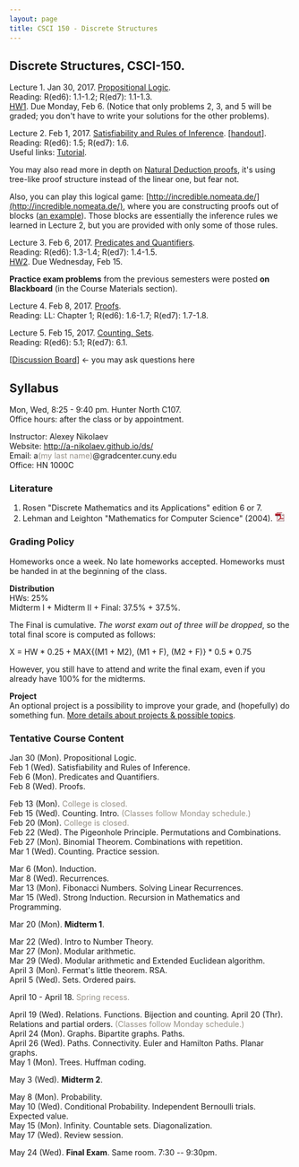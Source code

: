 ```yaml
---
layout: page
title: CSCI 150 - Discrete Structures
---
```


## Discrete Structures, CSCI-150.

Lecture 1. Jan 30, 2017. [Propositional Logic](/ds/docs/lec1.pdf).   
Reading: R(ed6): 1.1-1.2; R(ed7): 1.1-1.3.   
[HW1](/ds/docs/hw1.pdf). Due Monday, Feb 6.
(Notice that only problems 2, 3, and 5 will be graded; you don't have to write your solutions for the other problems).

Lecture 2. Feb 1, 2017. [Satisfiability and Rules of Inference](/ds/docs/lec2.pdf). \[[handout](/ds/docs/cc1.pdf)\].  
Reading: R(ed6): 1.5; R(ed7): 1.6.  
Useful links:
[Tutorial](http://www.cs.colostate.edu/~cs122/.Fall14/tutorials/tut_3.php).
<!--[2](http://www.millersville.edu/~bikenaga/math-proof/rules-of-inference/rules-of-inference.html),
[2](http://cs.gmu.edu/~henryh/330/Trans-pdf/3.pdf). -->
You may also read more in depth on [Natural Deduction proofs](https://whythis.s3.amazonaws.com/media/teaching/lecturenotes/natural_deduction.pdf),
it's using tree-like proof structure instead of the linear one, but fear not.

Also, you can play this logical game: [http://incredible.nomeata.de/](http://incredible.nomeata.de/), where you are constructing 
proofs out of blocks ([an example](http://i.imgur.com/CFrgtAW.png)). Those blocks are essentially the inference rules we learned in Lecture 2,
but you are provided with only some of those rules.

Lecture 3. Feb 6, 2017. [Predicates and Quantifiers](/ds/docs/lec3.pdf).   
Reading: R(ed6): 1.3-1.4; R(ed7): 1.4-1.5.    
[HW2](/ds/docs/hw2.pdf). Due Wednesday, Feb 15. 

**Practice exam problems** from the previous semesters were posted **on Blackboard** (in the Course Materials section).

Lecture 4. Feb 8, 2017. [Proofs](/ds/docs/lec4.pdf).  
Reading: LL: Chapter 1; R(ed6): 1.6-1.7; R(ed7): 1.7-1.8.     

Lecture 5. Feb 15, 2017. [Counting. Sets](/ds/docs/lec5.pdf).  
Reading: R(ed6): 5.1; R(ed7): 6.1.    

<!--

Lecture 6. Jun 9, 2016. [Permutations and Combinations. The Pigeonhole Principle.](/ds/docs/lec6.pdf).     
Reading: R(ed6): 5.1; R(ed7): 6.1.    
[HW3](/ds/docs/hw3.pdf). Due Monday, Jun 13. 

A video about the 6 persons theorem: [Friends and Strangers Theorem](http://www.youtube.com/watch?v=xdiL-ADRTxQ).

Lecture 7. Jun 13, 2016. [Binomial Theorem. Combinations with repetition](/ds/docs/lec7.pdf).    
Reading: R(ed6): 5.4-5.5; R(ed7): 6.4-6.5.     
[HW4](/ds/docs/hw4.pdf). Due Thursday, Jun 16.   

Continue Lecture 7. Jun 14, 2016. 

Lecture 8. Jun 15, 2016. Counting. Problem solving.
[[problem set](/ds/docs/cc3.pdf)].    

Lecture 9. Jun 16, 2016. [Induction](/ds/docs/lec9.pdf).  
Reading: LL: Chapter 2; R(ed6): 4.1; R(ed7): 5.1.    
[HW5](/ds/docs/hw5.pdf). Due Monday, Jun 20.   

Lecture 10. Jun 20, 2016. [Recurrences](/ds/docs/lec10.pdf).    
Reading: LL: Chapter 12; R(ed6): 4.4; R(ed7): 5.4.   
[Towers of Hanoi](http://www.mathsisfun.com/games/towerofhanoi.html)      
[HW6](/ds/docs/hw6.pdf). Due Thursday, Jun 23.   

Lecture 11. Jun 21, 2016. [Fibonacci Numbers. Solving Linear Recurrences](/ds/docs/lec11.pdf).   
Reading: LL: Chapter 13; R(ed6): 7.2; R(ed7): 8.2.   

Lecture 12. Jun 22, 2016. Continue Linear Recurrences & [Strong Induction](/ds/docs/lec12.pdf).     

Lecture 13. Jun 23, 2016. [Recursion in Mathematics and Programming](/ds/docs/lec13.pdf).     
Source code in [Julia](http://julialang.org/):
[sum.jl](/ds/code/sum.jl),
[fact.jl](/ds/code/fact.jl),
[fib.jl](/ds/code/fib.jl),
[mset.jl](/ds/code/mset.jl),
[graph.jl](/ds/code/graph.jl),
[lsys.jl](/ds/code/lsys.jl),
[turtle.jl](/ds/code/turtle.jl),
[merge.jl](/ds/code/merge.jl).    
[HW6-Bonus](/ds/docs/hw6-bonus.pdf). Due Monday, Jun 27.   

Another interesting link: "[Context-free art](http://www.contextfreeart.org/)" is a program for creating images
using a simple declarative/recursive description language. See some examples, they are very cool!

**Midterm I. Jun 27, 2016.**    
Will cover lectures 1 through 11 (until and including linear recurrences).   
There are practice tests posted on Blackboard.    
No notes, no textbooks allowed. However, you will be provided with a formula sheet with all logical identities and inference rules.     
[Midterm 1 - Statistics](/ds/docs/stats/stats-midterm1.pdf).  

Lecture 14. Jun 28, 2016. [Intro to Number Theory](/ds/docs/lec14.pdf).        
Reading:
[Lecture notes](http://www.cs.hunter.cuny.edu/~saad/courses/dm/notes/note7.pdf) by Prof. Saad Mneimneh;  
LL: Chapters 4 and 5; R(ed6): 3.4-3.5; R(ed7): 4.1-4.3.      
[HW7](/ds/docs/hw7.pdf). Due Thursday, Jun 30. 

Lecture 15. Jun 29, 2016. [Modular arithmetic](/ds/docs/lec15.pdf).   
Reading: the same.    
Source code of the [extended Euclid's algorithm](http://codepad.org/IOQsqHax) in C.    

Lecture 16. Jun 30, 2016. [Fermat's little theorem. RSA](/ds/docs/lec16.pdf).    
Reading: The previous reading, and also LL: pp.67-68 for the fundamental theorem of arithmetic.     
[HW8](/ds/docs/hw8.pdf). Due Tuesday, Jul 5. 

Continue Lecture 16. Jul 5, 2016.       
[HW9](/ds/docs/hw9.pdf). Due Thursday, Jul 7. 

Lecture 17. Jul 6, 2016. [Sets. Ordered pairs](/ds/docs/lec17.pdf).  
Reading: R(ed6): 2.1-2.2; R(ed7): 2.1-2.2.    

Lecture 18. Jul 7, 2016. [Relations. Functions. Bijection and counting](/ds/docs/lec18.pdf).   
Reading: R(ed6): 2.3, 8.1; R(ed7): 2.3, 9.1; LL: Chapter 14.   
Also: [Bijections](http://yufeizhao.com/olympiad/bijections.pdf) by Yufei Zhao.      
[HW10](/ds/docs/hw10.pdf). Due Monday, Jul 11. 

Lecture 19. Jul 11, 2016. [Partial orders](/ds/docs/lec19.pdf).   
Reading: LL: Chapter 9.  R(ed6): 8.1, 8.6; R(ed7): 9.1, 9.6.    
[HW11](/ds/docs/hw11.pdf). Due Thursday, Jul 14. 

Lecture 20. Jul 12, 2016. [Graphs. Bipartite graphs. Paths](/ds/docs/lec20.pdf).   
Reading: R(ed6): 9.1-9.3, 9.8; R(ed7): 10.1-10.3, 10.8; LL: Chapters 6, 7.     

Lecture 21. Jul 13, 2016. [Paths. Connectivity. Euler and Hamilton Paths. Planar graphs](/ds/docs/lec21.pdf).    
Reading: R(ed6): 9.4-9.7; R(ed7): 10.4-10.7; LL: Chapters 6, 7.    

Lecture 22. Jul 14, 2016. [Trees. Huffman coding](/ds/docs/lec22.pdf).   
Reading: R(ed6): 10.1-10.2; R(ed7): 11.1-11.2; LL: Chapters 6, 7.    

**Midterm 2.** Jul 18, 2016.    
+ Covers lectures from 14 to 22 (maybe not including 22).    
+ For this exam, you can prepare a **formula sheet** (a standard piece of paper, Letter size or A4), you can write on both sides.
It must be made individually by you. The formula sheet should be handed in after the exam.    
[Midterm 2 - Statistics](/ds/docs/stats/stats-midterm2.pdf).  

Continue Lecture 22. Jul 19, 2016. Trees.    
[HW12](/ds/docs/hw12.pdf). Due Thursday, Jul 21. 

Lecture 23. Jul 20, 2016. Probability.   
No slides, only [supplementary notes](/ds/docs/cc4.pdf).   
Reading: R(ed6): 6.2 ; R(ed7): 7.2. LL: Chapters 18, 19.    

Lecture 24. Jul 21, 206. Probability. Random variables. Expected value.     
[HW13](/ds/docs/hw13.pdf). Due Monday, Jul 25. 

Lecture 25. Jul 25, 2016. [Infinity. Cardinality of infinite sets. Diagonalization argument](/ds/docs/lec25.pdf).   
Reading: R(ed6):n/a; R(ed7): 2.5.   
Also: [Counting and cardinality](http://sites.millersville.edu/bikenaga/math-proof/cardinality/cardinality.pdf) lecture notes by Bruce Ikenaga.    

Review session. Jul 26, 2016.

**Final exam. Jul 27, 2016.** Same room. Same time.    
+ Covers everything.    
+ You can prepare a **formula sheet** (a standard piece of paper, Letter size or A4), you can write on both sides.
It must be made individually by you. The formula sheet should be handed in after the exam.    
+ You will be provided with the list of logical identities and inference rules (no need to include them in your formula sheet).     

-->

\[[Discussion Board](/ds/discussion/)\] <- you may ask questions here

<!--

[Midterm 1 - Statistics](/ds/docs/stats/stats-midterm1.pdf).  

[HW7](/ds/docs/hw7.pdf). Due Wednesday, Mar 30. 

Lecture 14. Mar 28, 2016. [Intro to Number Theory](/ds/docs/lec14.pdf).        
Reading:
[Lecture notes](http://www.cs.hunter.cuny.edu/~saad/courses/dm/notes/note7.pdf) by Prof. Saad Mneimneh;  
LL: Chapters 4 and 5; R(ed6): 3.4-3.5; R(ed7): 4.1-4.3.    

Lecture 15. Mar 30, 2016. [Modular arithmetic](/ds/docs/lec15.pdf).   
Reading: the same.    
Source code of the [extended Euclid's algorithm](http://codepad.org/IOQsqHax) in C.    
[HW8](/ds/docs/hw8.pdf). Due Wednesday, Apr 6. 

Lecture 16. Apr 4, 2016. [Fermat's little theorem. RSA](/ds/docs/lec16.pdf).    
Reading: The previous reading, and also LL: pp.67-68 for the fundamental theorem of arithmetic.     

Lecture 17. Apr 6, 2016. [Sets. Ordered pairs](/ds/docs/lec17.pdf).  
Reading: R(ed6): 2.1-2.2; R(ed7): 2.1-2.2.    
[HW9](/ds/docs/hw9.pdf). Due Wednesday, Apr 13. 

Lecture 18. Apr 11, 2016. [Relations. Functions. Bijection and counting](/ds/docs/lec18.pdf).   
Reading: R(ed6): 2.3, 8.1; R(ed7): 2.3, 9.1; LL: Chapter 14.   
Also: [Bijections](http://yufeizhao.com/olympiad/bijections.pdf) by Yufei Zhao.   

Lecture 19. Apr 13, 2016. [Partial orders](/ds/docs/lec19.pdf).   
Reading: LL: Chapter 9.  R(ed6): 8.1, 8.6; R(ed7): 9.1, 9.6.    
[HW10](/ds/docs/hw10.pdf). Due Wednesday, Apr 20. 

Lecture 20. Apr 18, 2016. [Graphs. Bipartite graphs. Paths](/ds/docs/lec20.pdf).   
Reading: R(ed6): 9.1-9.3, 9.8; R(ed7): 10.1-10.3, 10.8; LL: Chapters 6, 7.     

Lecture 21. Apr 20, 2016. [Paths. Connectivity. Euler and Hamilton Paths. Planar graphs](/ds/docs/lec21.pdf).    
Reading: R(ed6): 9.4-9.7; R(ed7): 10.4-10.7; LL: Chapters 6, 7.    
[HW11](/ds/docs/hw11.pdf). Due Monday, May 2.  

Lecture 22. May 2, 2016. [Trees. Huffman coding](/ds/docs/lec22.pdf).   
Reading: R(ed6): 10.1-10.2; R(ed7): 11.1-11.2; LL: Chapters 6, 7.    

Midterm 2. May 4, 2016.    
+ Covers lectures from 14 to 22.    
+ For this exam, you can prepare a **formula sheet** (a standard piece of paper, Letter size or A4), you can write on both sides.
The formula sheet should be handed in after the exam.    
No homework assigned.    
[Midterm 2 - Statistics](/ds/docs/stats/stats-midterm2.pdf).  


Lecture 23. May 9, 2016. [Infinity. Cardinality of infinite sets. Diagonalization argument](/ds/docs/lec23.pdf).   
Reading: R(ed6):n/a; R(ed7): 2.5.   
Also: [Counting and cardinality](http://sites.millersville.edu/bikenaga/math-proof/cardinality/cardinality.pdf) lecture notes by Bruce Ikenaga.    
[HW12](/ds/docs/hw12.pdf). Due Wednesday, May 18.  

Lecture 24. May 16, 2016. Review session.

Project presentation. May 18, 2016.    
**If you present a project**, email me the title of your project at least one hour before the class. Also, **meet with me in advance** to show your progress.   
[Helpful information for all speakers how to give a talk](/ds/talks.html).    
[Talk schedule](/ds/presentation.html).

**Final exam. May 25, 2016.** Same room. 7:30 - 9:30pm.    
+ Covers everything.    
+ You can prepare a **formula sheet** (a standard piece of paper, Letter size or A4), you can write on both sides.
The formula sheet should be handed in after the exam.    
+ You will be provided with the list of logical identities and inference rules (no need to include them in your formula sheet).     

-->

<!--
[HW11](/ds/docs/hw11.pdf). Due Wednesday, Nov 18.


[Midterm 2 - Statistics](/ds/docs/stats/stats-midterm2.pdf).  

Lecture 17. Nov 11, 2015. [Sets. Ordered pairs](/ds/docs/lec17.pdf).  
Reading: R(ed6): 2.1-2.2; R(ed7): 2.1-2.2.    
[HW11](/ds/docs/hw11.pdf). Due Wednesday, Nov 18.

Lecture 18. Nov 16, 2015. [Relations. Functions. Bijection and counting](/ds/docs/lec18.pdf).   
Reading: R(ed6): 2.3, 8.1; R(ed7): 2.3, 9.1; LL: Chapter 14.   
Also: [Bijections](http://yufeizhao.com/olympiad/bijections.pdf) by Yufei Zhao.   

Lecture 19. Nov 18, 2015. [Partial orders](/ds/docs/lec19.pdf).   
Reading: LL: Chapter 9.  R(ed6): 8.1, 8.6; R(ed7): 9.1, 9.6.   
[HW12](/ds/docs/hw12.pdf). Due Wednesday, Nov 25.

Lecture 20. Nov 23, 2015. Partial orders. [Graphs. Bipartite graphs. Paths](/ds/docs/lec20.pdf).   
Reading: R(ed6): 9.1-9.3, 9.8; R(ed7): 10.1-10.3, 10.8; LL: Chapters 6, 7.     

Lecture 21. Nov 25, 2015. [Paths. Connectivity. Euler and Hamilton Paths. Planar graphs](/ds/docs/lec21.pdf).    
Reading: R(ed6): 9.4-9.7; R(ed7): 10.4-10.7; LL: Chapters 6, 7.    
[HW13](/ds/docs/hw13.pdf). Due Wednesday, Dec 2.

Lecture 22. Nov 30, 2015. [Trees. Huffman coding](/ds/docs/lec22.pdf).   
Reading: R(ed6): 10.1-10.2; R(ed7): 11.1-11.2; LL: Chapters 6, 7.    

Lecture 23. Dec 2, 2015. Probability.   
No slides, only [supplementary notes](/ds/docs/cc4.pdf).   
Reading: R(ed6): 6.2 ; R(ed7): 7.2. LL: Chapters 18, 19.    
[HW14](/ds/docs/hw14.pdf). Due Wednesday, Dec 9.

Lecture 24. Dec 7, 2015. Probability.   

Lecture 25. Dec 9, 2015. Review session (See the example problem set on Blackboard).
[HW15](/ds/docs/hw15.pdf). Due Monday, Dec 14.

Project presentation. Dec 14, 2015.    
**If you present a project**, email me the title of your project at least one hour before the class. Also, **meet with me in advance**, if we did not meet last week.   
[Helpful information for all speakers how to give a talk](/ds/talks.html).    

[Possible Project Topics](/ds/topics.html).    

[Talk schedule](/ds/presentation.html).
-->

## Syllabus

Mon, Wed, 8:25 - 9:40 pm. Hunter North C107.  
Office hours: after the class or by appointment.

Instructor: Alexey Nikolaev  
Website: <http://a-nikolaev.github.io/ds/>  
Email: a<span style="color:#969086;">(my last name)</span>@gradcenter.cuny.edu  
Office: HN 1000C  

### Literature
1. Rosen "Discrete Mathematics and its Applications" edition 6 or 7.
2. Lehman and Leighton "Mathematics for Computer Science" (2004).
[![pdf][pdfimg]](/docs/mit-mathcs.pdf)

### Grading Policy
  Homeworks once a week. No late homeworks accepted. Homeworks must be handed in at the beginning of the class.

**Distribution**  
  HWs: 25%  
  Midterm I + Midterm II + Final: 37.5% + 37.5%.  

  The Final is cumulative. *The worst exam out of three will be dropped*, so the total final score is computed as follows:
  
  X = HW * 0.25 + MAX{(M1 + M2), (M1 + F), (M2 + F)} * 0.5 * 0.75

  However, you still have to attend and write the final exam,
  even if you already have 100% for the midterms.

**Project**    
  An optional project is a possibility to improve your grade, and (hopefully) do something fun.
  [More details about projects & possible topics](/ds/topics.html).    

### Tentative Course Content

Jan 30 (Mon).
Propositional Logic.
<br />
Feb 1 (Wed).
Satisfiability and Rules of Inference.
<br />
Feb 6 (Mon).
Predicates and Quantifiers.
<br />
Feb 8 (Wed).
Proofs.


Feb 13 (Mon).
<span style="color:#969086;">College is closed.</span>
<br />
Feb 15 (Wed).
Counting. Intro.
<span style="color:#969086;">(Classes follow Monday schedule.)</span>
<br />
Feb 20 (Mon).
<span style="color:#969086;">College is closed.</span>
<br />
Feb 22 (Wed).
The Pigeonhole Principle. Permutations and Combinations.
<br />
Feb 27 (Mon).
Binomial Theorem. Combinations with repetition.
<br />
Mar 1 (Wed).
Counting. Practice session.

Mar 6 (Mon).
Induction.
<br />
Mar 8 (Wed).
Recurrences.
<br />
Mar 13 (Mon).
Fibonacci Numbers. Solving Linear Recurrences.
<br />
Mar 15 (Wed).
Strong Induction. Recursion in Mathematics and Programming.

Mar 20 (Mon).
**Midterm 1**.

Mar 22 (Wed).
Intro to Number Theory.
<br />
Mar 27 (Mon).
Modular arithmetic.
<br />
Mar 29 (Wed).
Modular arithmetic and Extended Euclidean algorithm.
<br />
April 3 (Mon).
Fermat's little theorem. RSA.
<br />
April 5 (Wed).
Sets. Ordered pairs.
<br />

April 10 - April 18. <span style="color:#969086;">Spring recess.</span>

April 19 (Wed).
Relations. Functions. Bijection and counting.
April 20 (Thr).
Relations and partial orders. 
<span style="color:#969086;">(Classes follow Monday schedule.)</span>
<br />
April 24 (Mon).
Graphs. Bipartite graphs. Paths.
<br />
April 26 (Wed).
Paths. Connectivity. Euler and Hamilton Paths. Planar graphs.
<br />
May 1 (Mon).
Trees. Huffman coding.

May 3 (Wed).
**Midterm 2**.

May 8 (Mon).
Probability.
<br />
May 10 (Wed).
Conditional Probability. Independent Bernoulli trials. Expected value.
<br />
May 15 (Mon).
Infinity. Countable sets. Diagonalization.
<br />
May 17 (Wed).
Review session.

May 24 (Wed). **Final Exam**. Same room. 7:30 -- 9:30pm.

<!--
[HW1](/ds/docs/hw1.pdf). Due Thursday, Jun. 4.   
(Notice that only problems 2, 3, 4, 5, and 6 will be graded; you don't have to write your solutions for the other problems).


Lecture 3. Jun 3, 2015. [Predicates and Quantifiers](/ds/docs/lec3.pdf).   
Reading: R(ed6): 1.3-1.4; R(ed7): 1.4-1.5.    

Lecture 4. Jun 4, 2015. [Proofs](/ds/docs/lec4.pdf).  
Reading: LL: Chapter 1; R(ed6): 1.6-1.7; R(ed7): 1.7-1.8.     
[HW2](/ds/docs/hw2.pdf). Due Monday, Jun. 8. 

Lecture 5. Jun 8, 2015. [Counting. Sets](/ds/docs/lec5.pdf).  
Reading: R(ed6): 5.1; R(ed7): 6.1.    

Lecture 6. Jun 9, 2015. [Permutations and Combinations. The Pigeonhole Principle.](/ds/docs/lec6.pdf).      
Reading: R(ed6): 5.2-5.3; R(ed7): 6.2-6.3.    
[HW3](/ds/docs/hw3.pdf). Due Thrusday, Jun. 11.  

A video about the 6 persons theorem: [Friends and Strangers Theorem](http://www.youtube.com/watch?v=xdiL-ADRTxQ).

Lecture 7. Jun 10, 2015. [Binomial Theorem. Combinations with repetition](/ds/docs/lec7.pdf).    
Reading: R(ed6): 5.4-5.5; R(ed7): 6.4-6.5.     

Lecture 7 (continued). Jun 11, 2015.     
[HW4](/ds/docs/hw4.pdf). Due Monday, Jun. 15.  

Lecture 8. Jun 15, 2015. Counting. Problem solving.
[[problem set with answers](/ds/docs/cc3.pdf)].    

Lecture 9. Jun 16, 2015. [Induction](/ds/docs/lec9.pdf).  
Reading: LL: Chapter 2; R(ed6): 4.1; R(ed7): 5.1.    
[HW5](/ds/docs/hw5.pdf). Due Thursday, Jun. 18.    

Lecture 10. Jun 17, 2015. [Recurrences](/ds/docs/lec10.pdf).    
Reading: LL: Chapter 12; R(ed6): 4.4; R(ed7): 5.4.   
[Towers of Hanoi](http://www.mathsisfun.com/games/towerofhanoi.html)     

Lecture 11. Jun 18, 2015. [Fibonacci Numbers. Solving Linear Recurrences](/ds/docs/lec11.pdf).   
Reading: LL: Chapter 13; R(ed6): 7.2; R(ed7): 8.2.   
[HW6](/ds/docs/hw6.pdf). Due Monday, Jun 22.
(You can use WolframAlpha to check the correctness of your solutions for the linear recurrence problems,
[example1](http://www.wolframalpha.com/input/?i=f%280%29+%3D+1%3B+f%281%29+%3D+-1%3B+f%28n%29+%3D+f%28n-2%29),
[example2](http://www.wolframalpha.com/input/?i=f%280%29+%3D+3%2C+f%281%29+%3D+1%2C+f%28n%29+%3D+4f%28n+%E2%88%92+1%29+%2B+21f%28n+%E2%88%92+2%29)).

[example2](http://www.wolframalpha.com/input/?i=f%281%29+%3D+10%2C+f%282%29+%3D+%E2%88%922%2C+f%28n%29+%3D+f%28n+%E2%88%92+1%29+%2B+12f%28n+%E2%88%92+2%29)) 

Lecture 13. Jun 22, 2015. [Recursion in Mathematics and Programming](/ds/docs/lec13.pdf).     
Source code in [Julia](http://julialang.org/):
[sum.jl](/ds/code/sum.jl),
[fact.jl](/ds/code/fact.jl),
[fib.jl](/ds/code/fib.jl),
[mset.jl](/ds/code/mset.jl),
[graph.jl](/ds/code/graph.jl),
[lsys.jl](/ds/code/lsys.jl),
[turtle.jl](/ds/code/turtle.jl),
[merge.jl](/ds/code/merge.jl).    

Review session and Lecture 12. Jun 23, 2015. [Strong Induction. <del>Catalan Numbers</del>](/ds/docs/lec12.pdf).  
Reading: LL: Chapter 3; R(ed6): 4.2; R(ed7): 5.2.  

Midterm 1. Jun 24, 2015.   
Covers Lectures 1 - 11. Two practice exams are posted on Blackboard.   
No notes and no books allowed, you will be given a formula sheet with the equivalence formulas and the inference rules.     
[Midterm 1 - Statistics](/ds/docs/stats/stats-midterm1.pdf).  

Lecture 14. Jun 25, 2015. [Intro to Number Theory](/ds/docs/lec14.pdf).        
Reading:
[Lecture notes](http://www.cs.hunter.cuny.edu/~saad/courses/dm/notes/note7.pdf) by Prof. Saad Mneimneh;  
LL: Chapters 4 and 5; R(ed6): 3.4-3.5; R(ed7): 4.1-4.3.    
[HW7](/ds/docs/hw7.pdf). Due Monday, Jun 29.

Lecture 15. Jun 29, 2015. [Modular arithmetic](/ds/docs/lec15.pdf).   
Reading: the same.    
Source code of the [extended Euclid's algorithm](http://codepad.org/IOQsqHax) in C.    

Lecture 16. Jun 30, 2015. [RSA. The fundamental theorem of arithmetic](/ds/docs/lec16.pdf).    
Reading: The previous slides for RSA, and LL: pp.67-68 for the fundamental theorem of arithmetic.     
[HW8](/ds/docs/hw8.pdf). Due Thursday, Jul 2.

Lecture 16 (continued). Jul 1, 2015.

Lecture 17. Jul 2, 2015. [Sets. Ordered pairs](/ds/docs/lec17.pdf).  
Reading: R(ed6): 2.1-2.2; R(ed7): 2.1-2.2.    
[HW9](/ds/docs/hw9.pdf). Due Monday, Jul 6.   

Lecture 18. Jul 6, 2015. [Relations. Functions. Bijection and counting](/ds/docs/lec18.pdf).   
Reading: R(ed6): 2.3, 8.1; R(ed7): 2.3, 9.1; LL: Chapter 14.   
Also: [Bijections](http://yufeizhao.com/olympiad/bijections.pdf) by Yufei Zhao.   

Lecture 19. Jul 7, 2015. [Partial orders](/ds/docs/lec19.pdf).   
Reading: LL: Chapter 9.  R(ed6): 8.1, 8.6; R(ed7): 9.1, 9.6.   
[HW10](/ds/docs/hw10.pdf). Due Thursday, Jul 9.   

Lecture 20. Jul 8, 2015. [Graphs. Bipartite graphs. Paths](/ds/docs/lec20.pdf).   
Reading: R(ed6): 9.1-9.3, 9.8; R(ed7): 10.1-10.3, 10.8; LL: Chapters 6, 7.     

Lecture 21. Jul 9, 2015. [Paths. Connectivity. Euler and Hamilton Paths. Planar graphs](/ds/docs/lec21.pdf).    
Reading: R(ed6): 9.4-9.7; R(ed7): 10.4-10.7; LL: Chapters 6, 7.    
[HW11](/ds/docs/hw11.pdf). Due Monday, Jul 13.   

Lecture 22. Jul 13, 2015. [Trees. Huffman coding](/ds/docs/lec22.pdf).   
Reading: R(ed6): 10.1-10.2; R(ed7): 11.1-11.2; LL: Chapters 6, 7.    

Lecture 23. Jul 14, 2015. Probability.   
No slides, only [supplementary notes](/ds/docs/cc4.pdf).   
Reading: R(ed6): 6.2 ; R(ed7): 7.2. LL: Chapters 18, 19.    
[HW12](/ds/docs/hw12.pdf). Due Monday, Jul 20.   

Lecture 24. Conditional probability. Independent Bernoulli trials.   
Reading: the same.

Midterm 2. Jul 16, 2015.     

* Covers lectures from 14 to 24. (There will be one simple question on probability).
* For this exam, you can prepare a **formula sheet** (a standard piece of paper, Letter size or A4), you can write on both sides.
The formula sheet should be handed in after the exam.
* Practice exams are posted on Blackboard.      

[Midterm 2 - Statistics](/ds/docs/stats/stats-midterm2.pdf).  


Lecture 25. Jul 20, 2014. Probability. Random variables. Expected value.    
Also maybe: [Lambda calculus](/ds/docs/lec25.pdf).    
Reading: the same.

Lecture 26. Jul 21, 2014. [Cardinality of infinite sets. Diagonalization argument](/ds/docs/lec26.pdf).  
Reading (Cardinality of infinite sets): R(ed6):n/a; R(ed7): 2.5.   
Also: [Counting and cardinality](http://www.millersville.edu/~bikenaga/math-proof/cardinality/cardinality.pdf) lecture notes by Bruce Ikenaga.    

-->

<!--

Lecture 19. Apr 17, 2015. Functions (continued). [Partial orders](/ds/docs/lec19.pdf).   
Reading (Partial orders): LL: Chapter 9.  R(ed6): 8.1, 8.6; R(ed7): 9.1, 9.6.   
[HW9](/ds/docs/hw9.pdf). Due Friday, Apr 24.   
[HW9-Bonus](/ds/docs/hw9bonus.pdf). Due Friday, Apr 24.

Lecture 20. Apr 21, 2015. [Graphs. Bipartite graphs. Paths](/ds/docs/lec20.pdf).   
Reading: R(ed6): 9.1-9.3, 9.8; R(ed7): 10.1-10.3, 10.8; LL: Chapters 6, 7.     

Lecture 21. Apr 24, 2015. [Paths. Connectivity. Euler and Hamilton Paths. Planar graphs](/ds/docs/lec21.pdf).    
Reading: R(ed6): 9.4-9.7; R(ed7): 10.4-10.7; LL: Chapters 6, 7.    
[HW10](/ds/docs/hw10.pdf). Due Friday, May 1.   

Lecture 22. Apr 28, 2015. [Trees. Huffman coding](/ds/docs/lec22.pdf).   
Reading: R(ed6): 10.1-10.2; R(ed7): 11.1-11.2; LL: Chapters 6, 7.    

Lecture 23. May 1, 2015. Trees and Huffman coding (Continued).    
[HW11](/ds/docs/hw11.pdf). (This is a big homework (Trees + Probability) and it will be x2 points worth).    
Due Friday, May 15.   

Lecture 24. May 5, 2015. Probability.   
No slides, only [supplementary notes](/ds/docs/cc4.pdf).   
Reading: R(ed6): 6.2 ; R(ed7): 7.2. LL: Chapters 18, 19.

Midterm 2. May 8, 2015.     

* Covers lectures from 14 to 24. (There will be one simple question on probability).
* For this exam, you can prepare a **formula sheet** (a standard piece of paper, Letter size or A4), you can write on both sides.
The formula sheet should be handed in after the exam.
* Practice exams are posted on Blackboard.      

[Midterm 2 - Statistics](/ds/docs/stats/stats-midterm2.pdf).  

Lecture 25. May 12, 2015. Probability 2.

Projects presentation. May 15, 2014.    
[Information for the speakers](/ds/talks.html).    
[Possible Project Topics](/ds/topics.html).    
[Schedule](/ds/presentation.html).

By Sunday, May 17, your letter grade for everything except for the Final exam will be posted on Blackboard.
The results of the Final will improve this grade if you do better than on one of the midterms.

Final Exam. Tuesday. May 19. 9:00 - 11:00 am. The same room. 
Cumulative. You will be provided with a formula sheet with the logical equivalences and the inference rules.   
You can prepare **your own formula sheet** (a standard piece of paper, Letter size or A4), you can write on both sides.
The formula sheet should be handed in after the exam.    
Practice exams are posted on Blackboard.
-->

<!--

Lecture 5. Sep 17, 2014. [Induction](/ds/docs/lec5.pdf).  
Reading: LL: Chapter 2; R(ed6): 4.1; R(ed7): 5.1.    
[HW3](/ds/docs/hw3.pdf). Due Monday, Sep 29 <s>Wednesday, Sep 24</s>.       
Because there is no classes on Wednesday, the homework is due Monday, September 29.    

Lecture 6. Sep 22, 2014. [Recurrences](/ds/docs/lec6.pdf).    
Reading: LL: Chapter 12; R(ed6): 4.4; R(ed7): 5.4.   
[Towers of Hanoi](http://www.mathsisfun.com/games/towerofhanoi.html)     
You will get another, rather short, homework this Wednesday, and it will be due next Wednesday.     
[HW4](/ds/docs/hw4.pdf). Due Wednesday, Oct 1.       

Lecture 7. Sep 29, 2014. [Fibonacci Numbers. Solving Linear Recurrences](/ds/docs/lec7.pdf).   
Reading: LL: Chapter 13; R(ed6): 7.2; R(ed7): 8.2.   

Lecture 8. Oct 1, 2014. [Recursion in Mathematics and Programming](/ds/docs/lec8.pdf).   
Source code in [Julia](http://julialang.org/):
[sum.jl](/ds/code/sum.jl),
[fact.jl](/ds/code/fact.jl),
[fib.jl](/ds/code/fib.jl),
[mset.jl](/ds/code/mset.jl),
[graph.jl](/ds/code/graph.jl),
[lsys.jl](/ds/code/lsys.jl),
[turtle.jl](/ds/code/turtle.jl),
[merge.jl](/ds/code/merge.jl).     
[HW5](/ds/docs/hw5.pdf). Due Wednesday, Oct 8.    
WolframAlpha can be useful to check the correctness of your solutions,
[example1](http://www.wolframalpha.com/input/?i=f%280%29+%3D+1%3B+f%281%29+%3D+-1%3B+f%28n%29+%3D+f%28n-2%29),
[example2](http://www.wolframalpha.com/input/?i=f%280%29+%3D+3%2C+f%281%29+%3D+1%2C+f%28n%29+%3D+4f%28n+%E2%88%92+1%29+%2B+21f%28n+%E2%88%92+2%29).

Midterm I. Oct 6, 2014.    
Covers lectures from 1 to 7. No books, no notes allowed. 
You will be provided with a 
formula sheet with the logical equivalences and the inference rules.   

A **Practice exam** is posted on Blackboard. I will try to post the solutions for it by Saturday.   

Some of you asked for **office hours this Friday** (October 3). I will be available after 5pm, if you need help. If it's possible, email in advance,
so I can plan my day better.

[Midterm I - Statistics](/ds/docs/stats/stats-midterm1.pdf).  

Lecture 9. Oct 8, 2014. [Counting. Sets](/ds/docs/lec9.pdf).  
Reading: R(ed6): 5.1; R(ed7): 6.1.   
[HW6](/ds/docs/hw6.pdf). Due Wednesday, Oct 15.    

Lecture 10. Oct 15, 2014. [Permutations and Combinations. The Pigeonhole Principle.](/ds/docs/lec10.pdf).  
Reading: R(ed6): 5.2-5.3; R(ed7): 6.2-6.3.    
[HW7](/ds/docs/hw7.pdf). Due Wednesday, Oct 22.    

There is a nice math video, watch it if you have time: [Friends and Strangers Theorem](http://www.youtube.com/watch?v=xdiL-ADRTxQ).
It's related to the next class (the pigeonhole principle).

Lecture 11. Oct 20, 2014. [Binomial Theorem. Combinations with repetition](/ds/docs/lec11.pdf).    
Reading: R(ed6): 5.4-5.5; R(ed7): 6.4-6.5.  

Lecture 12. Oct 22, 2014. Counting. Problem solving.
[[problem set with answers](/ds/docs/cc3.pdf)].    
[HW8](/ds/docs/hw8.pdf). Due Wednesday, Oct 29.    

Lecture 13. Oct 27, 2014. [Intro to Number Theory](/ds/docs/lec13.pdf).        
Reading:
[Lecture notes](http://www.cs.hunter.cuny.edu/~saad/courses/dm/notes/note7.pdf) by Prof. Saad Mneimneh;  
LL: Chapters 4 and 5; R(ed6): 3.4-3.5; R(ed7): 4.1-4.3.   

Lecture 14. Oct 29, 2014. [Modular arithmetic](/ds/docs/lec14.pdf).   
Reading: the same.    
Source code of the [extended Euclid's algorithm](http://codepad.org/IOQsqHax) in C.    
[HW9](/ds/docs/hw9.pdf). Due Wednesday, Nov 5. 

Lecture 15. Nov 3, 2014. [Fermat’s little theorem. RSA](/ds/docs/lec15.pdf).  
Reading: the same.   

Lecture 16. Nov 5, 2014. RSA. The fundamental theorem of arithmetic.    
Reading: The previous slides for RSA, and LL: pp.67-68 for the fundamental theorem of arithmetic.     
[HW10](/ds/docs/hw10.pdf). Due Monday, Nov 17. 

Review Session. Nov 10, 2014.

Midterm II. Nov 12, 2014.    

* Covers lectures from 9 to 16 (although the proofs in the Lecture 16 are not that important).
* For this exam, you can prepare a **formula sheet** (a standard piece of paper, Letter size or A4), you can write on both sides.
The formula sheet should be handed in after the exam.
* On Friday, Nov 7, I have office hours after 5:30 pm until 9:00pm.   
* A practice exam will be posted on Blackboard by Friday.

[Midterm II - Statistics](/ds/docs/stats/stats-midterm2.pdf).  

Lecture 17. Nov 17, 2014. [Sets. Ordered pairs](/ds/docs/lec17.pdf).  
Reading: R(ed6): 2.1-2.2; R(ed7): 2.1-2.2.    

Lecture 18. Nov 19, 2014. [Relations. Functions. Bijection and counting](/ds/docs/lec18.pdf).   
Reading: R(ed6): 2.3, 8.1; R(ed7): 2.3, 9.1; LL: Chapter 14.   
Also: [Bijections](http://yufeizhao.com/olympiad/bijections.pdf) by Yufei Zhao.   
[HW11](/ds/docs/hw11.pdf). Due Wednesday, Nov 26.   
[HW11-Bonus](/ds/docs/hw11bonus.pdf). Due Monday, Dec 1.

Lecture 19. Nov 24, 2014. [Partial orders.](/ds/docs/lec19.pdf).   
Reading (Partial orders): LL: Chapter 9.  R(ed6): 8.1, 8.6; R(ed7): 9.1, 9.6.   

Lecture 20. Nov 26, 2014. [Graphs. Bipartite graphs. Paths](/ds/docs/lec20.pdf).   
Reading: R(ed6): 9.1-9.3, 9.8; R(ed7): 10.1-10.3, 10.8; LL: Chapters 6, 7.     
[HW12](/ds/docs/hw12.pdf). Due Wednesday, Dec 3.   

Lecture 21. Dec 1, 2014. [Paths. Connectivity. Euler and Hamilton Paths. Planar graphs](/ds/docs/lec21.pdf).   
Reading: R(ed6): 9.4-9.7; R(ed7): 10.4-10.7; LL: Chapters 6, 7.    

Lecture 22. Dec 3, 2014. [Trees. Huffman coding](/ds/docs/lec22.pdf).   
Reading: R(ed6): 10.1-10.2; R(ed7): 11.1-11.2; LL: Chapters 6, 7.    
[HW13](/ds/docs/hw13.pdf). Due Wednesday, Dec 10.   

Lecture 23. Dec 08, 2014. Probability.    
No slides, only [supplementary notes](/ds/docs/cc4.pdf).   
Reading: R(ed6): 6.2 ; R(ed7): 7.2. LL: Chapters 18, 19.

Lecture 24. Dec 10, 2014. Probability. Review session.  
Reading: R(ed6): 6.2, 6.4 ; R(ed7): 7.2, 7.4. LL: Chapters 18-22.    
[HW14](/ds/docs/hw14.pdf). Due Monday, Dec 15.   
The deadline can be extended until Wednesday, if you want. In that case, tell me
on Monday that you are going to submit it on Wednesday. Then, bring it to my office
1000C (I plan to be there after 1pm) or email.

Projects presentation. Dec 15, 2014.    
[Schedule](/ds/presentation.html).   
[Information for the speakers](/ds/talks.html).      
[Possible Project Topics](/ds/topics.html).     
Also, all speakers, please send me the title of your project at least a few hours in advance.

Final Exam. Monday, Dec 22, 2014. 6:20 - 8:20 pm. The same room.     
Covers lectures 17-24. You can prepare a **formula sheet** (a standard piece of paper, Letter size or A4), you can write on both sides.
The formula sheet should be handed in after the exam. A practice exam will be posted on Blackboard.

-->

<!--
Lecture 5. Jun 9, 2014. [Counting. Sets](/ds/docs/lec5.pdf).  
Reading: R(ed6): 5.1; R(ed7): 6.1.   

There is a nice math video, watch it if you have time: [Friends and Strangers Theorem](http://www.youtube.com/watch?v=xdiL-ADRTxQ).
It's related to next Tuesday's class.

Lecture 6. Jun 10, 2014. [The Pigeonhole Principle. Permutations and Combinations.](/ds/docs/lec6.pdf).  
Reading: R(ed6): 5.2-5.3; R(ed7): 6.2-6.3.    
[HW3](/ds/docs/hw3.pdf). Due Thursday, Jun 12.

Lecture 7. Jun 11, 2014. Binomial Theorem. Combinations with repetition.    
(Continue the lecture 6 slides).    
Reading: R(ed6): 5.4-5.5; R(ed7): 6.4-6.5.  

Lecture 8. Jun 12, 2014. Counting. Problem solving.
[[problem set with answers](/ds/docs/cc3.pdf)].   
Reading: R(ed6): 5.1-5.6; R(ed7): 6.1-6.6.     
[HW4](/ds/docs/hw4.pdf). Due Monday, Jun 16.   
The Thursday's class problems set with answers is available, see link above.  
You can use WolframAlpha as a universal calculator, [example](http://www.wolframalpha.com/input/?i=%2810+choose+5%29+%2B+10!).

Lecture 9. Jun 16, 2014. [Induction](/ds/docs/lec9.pdf).  
Reading: LL: Chapter 2; R(ed6): 4.1; R(ed7): 5.1.  

Lecture 10. Jun 17, 2014. [Recurrences](/ds/docs/lec10.pdf).  
Reading: LL: Chapter 12; R(ed6): 4.4; R(ed7): 5.4.   
[Towers of Hanoi](http://www.mathsisfun.com/games/towerofhanoi.html)    
[HW5](/ds/docs/hw5.pdf). Due Thursday, Jun 19.

Lecture 11. Jun 18, 2014. [Fibonacci Numbers. Solving Linear Recurrences](/ds/docs/lec11.pdf).   
Reading: LL: Chapter 13; R(ed6): 7.2; R(ed7): 8.2.   

Lecture 12. Jun 19, 2014. [Strong Induction. Catalan Numbers](/ds/docs/lec12.pdf).  
Reading: LL: Chapter 3; R(ed6): 4.2; R(ed7): 5.2.  
["Catalan numbers"](http://mathcircle.berkeley.edu/BMC6/pdf0607/catalan.pdf) by Tom Davis.   
[HW6](/ds/docs/hw6.pdf). Due Monday, Jun 23.    
WolframAlpha can be useful to check the correctness of your solutions,
[see an example](http://www.wolframalpha.com/input/?i=f%280%29+%3D+1%3B+f%281%29+%3D+-1%3B+f%28n%29+%3D+f%28n-2%29).

Review session. Jun 23, 2014.    

Midterm I. Jun 24, 2014.    
Covers Lectures 1 - 11.    
A practice exam (an actual midterm exam from the last semester) is posted on Blackboard 
(in the "Course Materials" section). If you don't have access to the Blackboard, ask me to
send you the PDF by email.    
[Statistics](/ds/docs/stats/stats-midterm1.pdf).  

Lecture 13. Jun 25, 2014. [Recursion in Mathematics and Programming](/ds/docs/lec13.pdf).   
Source code in [Julia](http://julialang.org/):   
[sum.jl](/ds/code/sum.jl),
[fact.jl](/ds/code/fact.jl),
[fib.jl](/ds/code/fib.jl),
[mset.jl](/ds/code/mset.jl),
[graph.jl](/ds/code/graph.jl),
[lsys.jl](/ds/code/lsys.jl),
[turtle.jl](/ds/code/turtle.jl),
[merge.jl](/ds/code/merge.jl).


Lecture 14. Jun 26, 2014. [Intro to Number Theory](/ds/docs/lec14.pdf).  
Reading: 
[Lecture notes](http://www.cs.hunter.cuny.edu/~saad/courses/dm/notes/note7.pdf) by Prof. Saad Mneimneh;  
LL: Chapters 4 and 5; R(ed6): 3.4-3.5; R(ed7): 4.1-4.3.   
[HW7](/ds/docs/hw7.pdf). Due Monday, Jun 30.

Lecture 15. Jun 30, 2014. [Modular arithmetic](/ds/docs/lec15.pdf).   
Reading: the same.    
Source code of the [extended Euclid's algorithm](http://codepad.org/IOQsqHax) in C.    
[HW8](/ds/docs/hw8.pdf). Due Thursday, Jul 3.

Lecture 16. Jul 1, 2014. [Fermat’s little theorem. RSA](/ds/docs/lec16.pdf).  
Reading: the same.   

Lecture 17. Jul 3, 2014. [Sets. Ordered pairs](/ds/docs/lec17.pdf).  
Reading: R(ed6): 2.1-2.2; R(ed7): 2.1-2.2.    
[HW9](/ds/docs/hw9.pdf). Due Monday, Jul 7.

Lecture 18. Jul 7, 2014. [Relations. Functions. Bijection and counting](/ds/docs/lec18.pdf).   
Reading: R(ed6): 2.3, 8.1; R(ed7): 2.3, 9.1; LL: Chapter 14.   
Also: [Bijections](http://yufeizhao.com/olympiad/bijections.pdf) by Yufei Zhao.   
[HW10](/ds/docs/hw10.pdf). Due Thursday, Jul 10.

Lecture 19. Jul 8, 2014. [Partial orders.](/ds/docs/lec19.pdf).   
Reading (Partial orders): LL: Chapter 9.  R(ed6): 8.1, 8.6; R(ed7): 9.1, 9.6.   

Lecture 20. Jul 9, 2014. [Graphs. Bipartite graphs. Paths](/ds/docs/lec20.pdf).   
Reading: R(ed6): 9.1-9.3, 9.8; R(ed7): 10.1-10.3, 10.8; LL: Chapters 6, 7. 

Lecture 21. Jul 10, 2014. [Paths. Connectivity. Euler and Hamilton Paths. Planar graphs](/ds/docs/lec21.pdf).   
Reading: R(ed6): 9.4-9.7; R(ed7): 10.4-10.7; LL: Chapters 6, 7.    
[HW11](/ds/docs/hw11.pdf). Due Monday, Jul 14.

Lecture 22. Jul 14, 2014. [Trees. Huffman coding](/ds/docs/lec22.pdf).   
Reading: R(ed6): 10.1-10.2; R(ed7): 11.1-11.2; LL: Chapters 6, 7.    
[HW12](/ds/docs/hw12.pdf). Due Monday, Jul 21. (it is due next Monday, not Thursday!).

Lecture 23. Jul 15, 2014. Probability.    
No slides, only [supplementary notes](/ds/docs/cc4.pdf).   
Reading: R(ed6): 6.2 ; R(ed7): 7.2. LL: Chapters 18, 19.

Review Session. Jul 16, 2014.

Midterm II. Jul 17, 2014.   
A practice exam is posted on Blackboard. Covers Lectures 14 - 22 (Probability will not be in the test).   
[Statistics](/ds/docs/stats/stats-midterm2.pdf). Your projected grades are posted in Blackboard.

Lecture 24. Jul 21, 2014. Probability. Independent events and Bernoulli trials. Random variables. Expected value.  
Reading: R(ed6): 6.2, 6.4 ; R(ed7): 7.2, 7.4. LL: Chapters 18-22.   
[Probability problem set](/ds/docs/prob.pdf). This is not a real homework, but just a set of problems on Probability for you
to practice before the Final exam.

Lecture 25. Jul 22, 2014. Probability. Random variables. Expected value. 

Lecture 26. Jul 23, 2014. [Cardinality of infinite sets. Diagonalization argument](/ds/docs/lec26.pdf).  
Reading (Cardinality of infinite sets): R(ed6):n/a; R(ed7): 2.5.   
Also: [Counting and cardinality](http://www.millersville.edu/~bikenaga/math-proof/cardinality/cardinality.pdf) lecture notes by Bruce Ikenaga.    

Final exam. Jul 24, 2014. Cumulative. Covers almost everything: Lectures 1-12, 14-25, and most likely excluding Lecture 26.  

-->

<!--
Lecture 19. Apr 4, 2014. [Partial orders. Cardinality of infinite sets. Diagonalization argument](/ds/docs/lec19.pdf).   
Reading (Partial orders): LL: Chapter 9.  R(ed6): 8.1, 8.6; R(ed7): 9.1, 9.6.   
Reading (Cardinality of infinite sets): R(ed6):n/a; R(ed7): 2.5.   
Also: [Counting and cardinality](http://www.millersville.edu/~bikenaga/math-proof/cardinality/cardinality.pdf) lecture notes by Bruce Ikenaga.    
[HW9](/ds/docs/hw9.pdf). Due Friday, Apr 11.

Lecture 22. Apr 25, 2014. [Trees. Huffman coding](/ds/docs/lec22.pdf).   
Reading: R(ed6): 10.1-10.2; R(ed7): 11.1-11.2; LL: Chapters 6, 7.    
[HW11](/ds/docs/hw11.pdf). Due Friday, May 2.

Lecture 23. Apr 29, 2014. Probability.    
No slides, only [supplementary notes](/ds/docs/cc4.pdf).   
Reading: R(ed6): 6.2 ; R(ed7): 7.2. LL: Chapters 18, 19.

Lecture 24. May 2, 2014. Probability. Random variables. Expected value.  
Reading: R(ed6): 6.2, 6.4 ; R(ed7): 7.2, 7.4. LL: Chapters 18-22.   
[HW12](/ds/docs/hw12.pdf). Due Tuesday, May 13 (Last class). 

[Statistics: Z1 and M1+Z1](/ds/docs/stats2.pdf)  
Z1 = Homeworks 1-8. Maximum you could get = 0.167.  
M1+Z1 = Midterm 1 + Homeworks 1-8. Maximum = 0.54167.   
(These scores are posted on Blackboard).

Review Session. May 6, 2014. [Problem set](/ds/docs/cc5.pdf)  

Midterm 2. May 9, 2014.   
The practice exam is posted on Blackboard. It was the final exam last semester,
so it was made to be 2 hours long. Your midterm will be shorter, of course.
Also, since we did not spend a lot of time on countable/uncountable sets,
you will not get problems on this topic. So, don't worry that problem 5 looks a bit cryptic for you.
(Although, you have enough knowledge to solve it, actually).    
[Midterm Statistics](/ds/docs/stats-midterm2.pdf)

Projects presentation. May 13, 2014.    
[Possible Project Topics](/ds/topics.html).    
[Information for the speakers](/ds/talks.html).    
[Schedule](/ds/presentation.html).


Final Exam. May 19, 2014 (Notice, this is Monday). 9:00 - 11:00am. The same room.
-->


<!--
  If your total grade X = HWs + Exams is a number between 0 and 1, and if your grade for the project is P (again, a number between 0 and 1), 
  then the additive bonus is 0.1 * P * (1-X/2). Effectively, it gives you a bonus between 5% and 10%, depending on your 
  total grade X. 

  Your project topic should be formulated no later than November 15. I will post more information about choosing a project later.

  There are two midterms and the final. When computing the final grade,
  only two best exams out of three are counted, and
  the worst is dropped:

  X = HW * 0.25 + MAX((M1 + M2), (M1 + F), (M2 + F)) * 0.5 * 0.75

  However, you still have to attend and write the final exam,
  even if you already have 100% for the midterms.
-->

<!--
### Tentative Course Content

Jun 1 (Mon).
Propositional Logic.
<br />
Jun 2 (Tue).
Satisfiability and Rules of Inference.
<br />
Jun 3 (Wed).
Predicates and Quantifiers.
<br />
Jun 4 (Thr).
Proofs.

Jun 8 (Mon).
Counting. Intro.
<br />
Jun 9 (Tue).
The Pigeonhole Principle. Permutations and Combinations. 
<br />
Jun 10 (Wed).
Binomial Theorem. Combinations with repetition.
<br />
Jun 11 (Thr).
Counting. Practice session. 


Jun 15 (Mon).
Induction.
<br />
Jun 16 (Tue).
Recurrences.
<br />
Jun 17 (Wed).
Fibonacci Numbers. Solving Linear Recurrences.
<br />
Jun 18 (Thr).
Strong Induction. Catalan Numbers.

Jun 22 (Mon).
Recursion in Mathematics and Programming.
<br />
Jun 23 (Tue).
Review session.

Jun 24 (Wed).
Midterm 1.

Jun 25 (Thr).
Intro to Number Theory.

Jun 29 (Mon).
Modular arithmetic.
<br />
Jun 30 (Tue).
Modular arithmetic and Extended Euclidean algorithm.
<br />
Jul 1 (Wed).
Fermat's little theorem. RSA.
<br />
Jul 2 (Thr).
Sets. Ordered pairs.

Jul 6 (Mon).
Relations. Functions. Bijection and counting.
<br />
Jul 7 (Tue).
Relations and partial orders. 
<br />
Jul 8 (Wed).
Graphs. Bipartite graphs. Paths.
<br />
Jul 9 (Thr).
Paths. Connectivity. Euler and Hamilton Paths. Planar graphs.

Jul 13 (Mon).
Trees. Huffman coding.
<br />
Jul 14 (Tue).
Probability.
<br />
Jul 15 (Wed).
Probability. Random variables. Expected value.


Jul 16 (Thr).
Midterm 2.

Jul 20 (Mon).
Infinity. Countable and uncountable sets. Diagonalization.
<br />
Jul 21 (Tue).
Computation with functions. Lambda calculus. 
<br />
Jul 22 (Wed).
Review Session.

Jul 23 (Thr). Final Exam.  

-->

<!--
Mon 07/21
Probability. Expected value.
<br />
Tue 07/22. 
Infinity. Countable and uncountable sets. Diagonalization.
<br />
Wed 07/23. 
Computation with functions. Lambda calculus. Review session.
<br />
Thr 07/24.
Final Exam.
-->

[pdfimg]: /img/pdf1.png
[fbimg]: /img/fb.png
